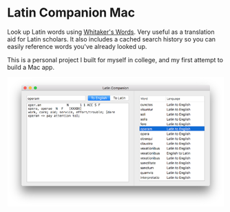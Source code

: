 #  Latin Companion Mac

Look up Latin words using [Whitaker's Words](http://archives.nd.edu/words.html). Very useful as a translation aid for Latin scholars. It also includes a cached search history so you can easily reference words you've already looked up.

This is a personal project I built for myself in college, and my first attempt to build a Mac app.

![screen1](screenshots/screen1.png)
